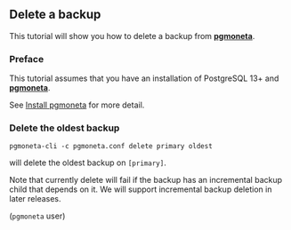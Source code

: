 ## Delete a backup

This tutorial will show you how to delete a backup from [**pgmoneta**](https://github.com/pgmoneta/pgmoneta).

### Preface

This tutorial assumes that you have an installation of PostgreSQL 13+ and [**pgmoneta**](https://github.com/pgmoneta/pgmoneta).

See [Install pgmoneta](https://github.com/pgmoneta/pgmoneta/blob/main/doc/tutorial/01_install.md)
for more detail.

### Delete the oldest backup

```
pgmoneta-cli -c pgmoneta.conf delete primary oldest
```

will delete the oldest backup on `[primary]`.

Note that currently delete will fail if the backup has an incremental backup child that depends on it.
We will support incremental backup deletion in later releases.

(`pgmoneta` user)
